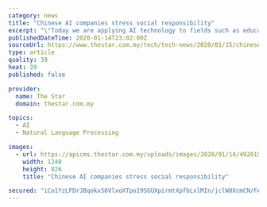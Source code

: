 ```yaml
---
category: news
title: "Chinese AI companies stress social responsibility"
excerpt: "\"Today we are applying AI technology to fields such as education and health ... he said during an introduction of the company’s latest products, which included a real-time translator with support for 60 languages, a smart education companion and a language learning portal to teach Chinese to students of all levels. Although it was a 2019 ..."
publishedDateTime: 2020-01-14T23:02:00Z
sourceUrl: https://www.thestar.com.my/tech/tech-news/2020/01/15/chinese-ai-companies-stress-social-responsibility
type: article
quality: 39
heat: 39
published: false

provider:
  name: The Star
  domain: thestar.com.my

topics:
  - AI
  - Natural Language Processing

images:
  - url: https://apicms.thestar.com.my/uploads/images/2020/01/14/492015.jpg
    width: 1240
    height: 826
    title: "Chinese AI companies stress social responsibility"

secured: "iCo1YzLFDrJBqokxS6VlxoXTpo19SGUXpirmtXpfbLxlMIn/jclW8XcmCN/FAk6HtqdXRUrcZU9ZYrisFYDqjwHRLW/S2qAzCxm9WeRWVLVNYNS10FdDsVPmKbLfwIsUT1cEJZbk+tCOGopPWm8EWCySwoCf1fo/HIGurxfWMPqbZftwgK4HlYzDuM7ii4I2HBoGdnjF2jLr4DwTm7ZlLDgo28jdJfHZ/aV3qkEak/LpFpg+JfJ9XhA6CPtt1O1E1Hh1ZzMdrRC3g6sI7coe9TXmnTVgkXu+16S7eZ2hOcc=;UMKFW7J3WZ7Z+rGX555NMw=="
---
```


